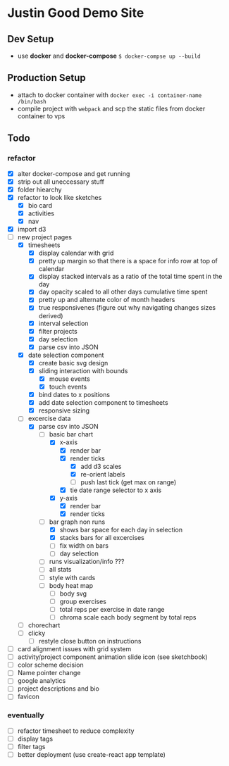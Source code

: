 # Justin Good Demo Site

## Dev Setup
- use **docker** and **docker-compose** `$ docker-compse up --build`

## Production Setup
- attach to docker container with `docker exec -i container-name /bin/bash`
- compile project with `webpack` and scp the static files from docker container to vps

## Todo 
### refactor
- [x] alter docker-compose and get running
- [x] strip out all uneccessary stuff
- [x] folder hiearchy
- [x] refactor to look like sketches
  - [x] bio card
  - [x] activities
  - [x] nav
- [x] import d3
- [ ] new project pages
  - [x] timesheets
    - [x] display calendar with grid
    - [x] pretty up margin so that there is a space for info row at top of calendar
    - [x] display stacked intervals as a ratio of the total time spent in the day
    - [x] day opacity scaled to all other days cumulative time spent
    - [x] pretty up and alternate color of month headers
    - [x] true responsivenes (figure out why navigating changes sizes derived)
    - [x] interval selection
    - [x] filter projects
    - [x] day selection
    - [x] parse csv into JSON
  - [x] date selection component
    - [x] create basic svg design
    - [x] sliding interaction with bounds
      - [x] mouse events
      - [x] touch events
    - [x] bind dates to x positions
    - [x] add date selection component to timesheets
    - [x] responsive sizing
  - [ ] excercise data
    - [x] parse csv into JSON
        - [ ] basic bar chart
          - [x] x-axis
            - [x] render bar
            - [x] render ticks
              - [x] add d3 scales
              - [x] re-orient labels
              - [ ] push last tick (get max on range)
            - [x] tie date range selector to x axis
          - [x] y-axis
            - [x] render bar
            - [x] render ticks
      - [ ] bar graph non runs
          - [x] shows bar space for each day in selection
          - [x] stacks bars for all excercises
          - [ ] fix width on bars
          - [ ] day selection
      - [ ] runs visualization/info ???
      - [ ] all stats
      - [ ] style with cards
      - [ ] body heat map
          - [ ] body svg
          - [ ] group exercises
          - [ ] total reps per exercise in date range
          - [ ] chroma scale each body segment by total reps
  - [ ] chorechart
  - [ ] clicky
    - [ ] restyle close button on instructions
- [ ] card alignment issues with grid system
- [ ] activity/project component animation slide icon (see sketchbook)
- [ ] color scheme decision
- [ ] Name pointer change
- [ ] google analytics
- [ ] project descriptions and bio
- [ ] favicon

### eventually
- [ ] refactor timesheet to reduce complexity
- [ ] display tags
- [ ] filter tags
- [ ] better deployment (use create-react app template)
